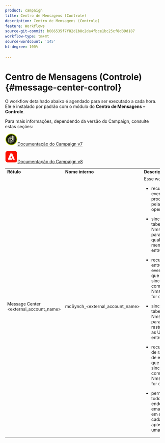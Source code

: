 ```yaml
---
product: campaign
title: Centro de Mensagens (Controle)
description: Centro de Mensagens (Controle)
feature: Workflows
source-git-commit: b666535f7f82d1b8c2da4fbce1bc25cf8d39d187
workflow-type: tm+mt
source-wordcount: '145'
ht-degree: 100%

---
```



# Centro de Mensagens (Controle){#message-center-control}



O workflow detalhado abaixo é agendado para ser executado a cada hora. Ele é instalado por padrão com o módulo do **Centro de Mensagens – Controle**.


Para mais informações, dependendo da versão do Campaign, consulte estas seções:

![](assets/do-not-localize/v7.jpeg)[Documentação do Campaign v7](../../message-center/using/about-transactional-messaging.md)

![](assets/do-not-localize/v8.png)[Documentação do Campaign v8](https://experienceleague.adobe.com/docs/campaign/campaign-v8/send/transactional.html?lang=pt-BR)


<table> 
 <tbody> 
  <tr> 
   <td> <strong>Rótulo</strong><br /> </td> 
   <td> <strong>Nome interno</strong><br /> </td> 
   <td> <strong>Descrição</strong><br /> </td> 
  </tr> 
  <tr> 
   <td> Message Center &lt;external_account_name&gt;<br /> </td> 
   <td> mcSynch_&lt;external_account_name&gt;<br /> </td> 
   <td> Esse workflow:<br /> 
    <ul> 
     <li> <p>recupera a lista de eventos processados pela(s) operação(s).</p> </li> 
     <li> <p>sincroniza com a tabela NmsBroadLogMsg para recuperar as qualificações da mensagem de entrega.</p> </li> 
     <li> <p>recupera logs de entrega de eventos assim que a sincronização com a tabela NmsBroadLogMsg for concluída.</p> </li> 
     <li> <p>sincroniza com a tabela NmsTrackingUrl para recuperar o rastreamento para as URLs de entrega.</p> </li> 
     <li> <p>recupera as URLs de rastreamento de eventos assim que a sincronização com a tabela NmsTrackingUrl for concluída.</p> </li> 
     <li> <p>permite recuperar todos os endereços de email colocados em quarentena a cada três horas após o envio de uma entrega.</p> </li> 
    </ul> </td> 
  </tr> 
 </tbody> 
</table>

